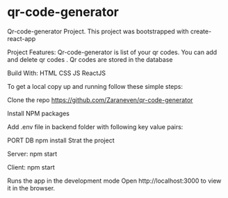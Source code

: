 # qr-code-generator
Qr-code-generator Project. This project was bootstrapped with create-react-app

Project Features: Qr-code-generator is list of your qr codes. You can add and delete qr codes . Qr codes are stored in the database

Build With: HTML CSS JS ReactJS

To get a local copy up and running follow these simple steps:

Clone the repo https://github.com/Zaraneven/qr-code-generator

Install NPM packages

Add .env file in backend folder with following key value pairs:

PORT
DB
npm install Strat the project

Server: npm start

Client: npm start

Runs the app in the development mode Open http://localhost:3000 to view it in the browser.
